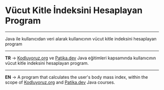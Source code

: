 # Vücut Kitle İndeksini Hesaplayan Program
***
Java ile kullanıcıdan veri alarak kullanıcının vücut kitle indeksini hesaplayan program
***
**TR** -> [Kodluyoruz.org](www.kodluyoruz.org) ve [Patika.dev](app.patika.dev) Java eğitimleri kapsamında kullanıcının vücut kitle indeksini hesaplayan program.
***
**EN** -> A program that calculates the user's body mass index, within the scope of [Kodluyoruz.org](www.kodluyoruz.org) and [Patika.dev](app.patika.dev) Java courses.
